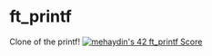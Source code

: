 # ft_printf
Clone of the printf!
[![mehaydin's 42 ft_printf Score](https://badge42.vercel.app/api/v2/cl9goquqf00540fmp6v4syivq/project/2886234)](https://github.com/JaeSeoKim/badge42)
